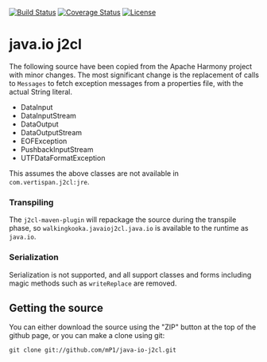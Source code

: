 [![Build Status](https://travis-ci.com/mP1/java-io-j2cl.svg?branch=master)](https://travis-ci.com/mP1/java-io-j2cl.svg?branch=master)
[![Coverage Status](https://coveralls.io/repos/github/mP1/java-io-j2cl/badge.svg?branch=master)](https://coveralls.io/github/mP1/java-io-j2cl?branch=master)
[![License](https://img.shields.io/badge/License-Apache%202.0-blue.svg)](https://opensource.org/licenses/Apache-2.0)

# java.io j2cl

The following source have been copied from the Apache Harmony project with minor changes. The most significant change
is the replacement of calls to `Messages` to fetch exception messages from a properties file, with the actual String literal.

- DataInput
- DataInputStream
- DataOutput
- DataOutputStream
- EOFException
- PushbackInputStream
- UTFDataFormatException

This assumes the above classes are not available in `com.vertispan.j2cl:jre`.



### Transpiling

The `j2cl-maven-plugin` will repackage the source during the transpile phase, so `walkingkooka.javaioj2cl.java.io`
is available to the runtime as `java.io`. 



### Serialization

Serialization is not supported, and all support classes and forms including magic methods such as `writeReplace` are removed.



## Getting the source

You can either download the source using the "ZIP" button at the top
of the github page, or you can make a clone using git:

```
git clone git://github.com/mP1/java-io-j2cl.git
```
